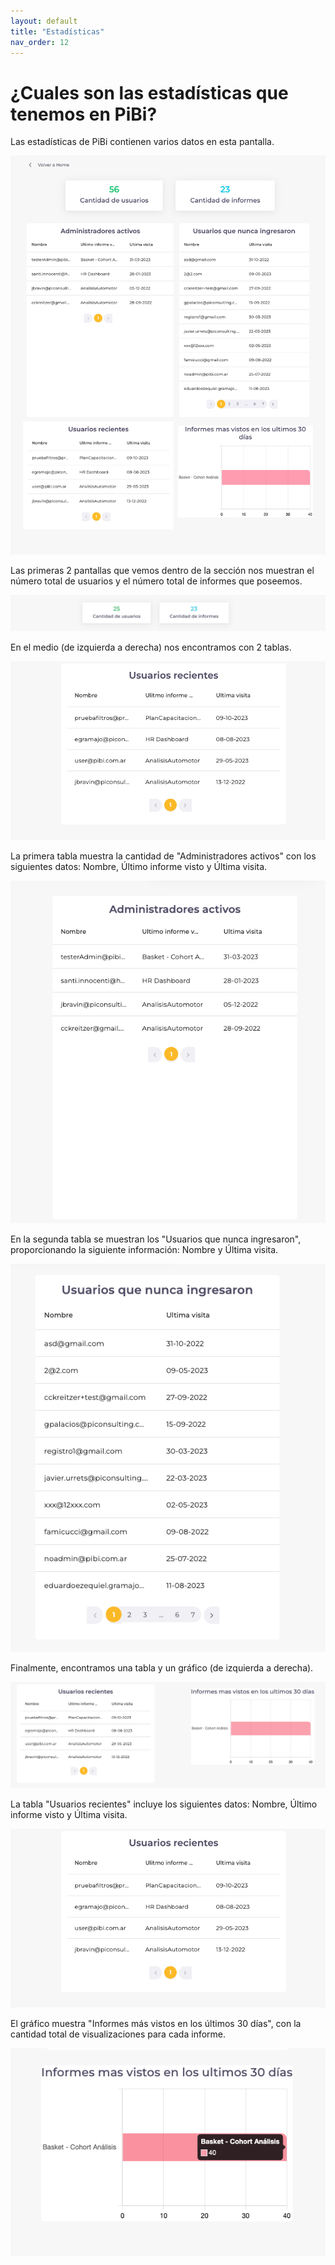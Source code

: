 ```yaml
---
layout: default
title: "Estadísticas"
nav_order: 12
---
```


# ¿Cuales son las estadísticas que tenemos en PiBi? 

Las estadísticas de PiBi contienen varios datos en esta pantalla.

![Estadísticas](Media/Estadisticas/estadisticas.png)


Las primeras 2 pantallas que vemos dentro de la sección nos muestran el número total de usuarios y el número total de informes que poseemos.

![Estadísticas](Media/Estadisticas/cantidadUsuarioInformes.png)


En el medio (de izquierda a derecha) nos encontramos con 2 tablas. 

![Usuarios Recientes](Media/Estadisticas/usuariosRecientes.png)


La primera tabla muestra la cantidad de "Administradores activos" con los siguientes datos: Nombre, Último informe visto y Última visita. 

![Administradores Activos](Media/Estadisticas/adminActivos.png)

En la segunda tabla se muestran los "Usuarios que nunca ingresaron", proporcionando la siguiente información: Nombre y Última visita.

![Usuarios Inactivos](Media/Estadisticas/usuariosInactivos.png)

Finalmente, encontramos una tabla y un gráfico (de izquierda a derecha).

![Tabla del Medio](Media/Estadisticas/tablaMedio.png)


La tabla "Usuarios recientes" incluye los siguientes datos: Nombre, Último informe visto y Última visita.

![Usuarios Recientes](Media/Estadisticas/usuariosRecientes.png)


El gráfico muestra "Informes más vistos en los últimos 30 días", con la cantidad total de visualizaciones para cada informe.

![Informes más Vistos](Media/Estadisticas/informesMasVistos.png)
